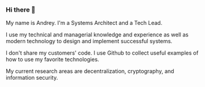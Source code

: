### Hi there 👋

My name is Andrey. I'm a Systems Architect and a Tech Lead. 

I use my technical and managerial knowledge and experience as well as modern technology to design and implement successful systems.

I don't share my customers' code. I use Github to collect useful examples of how to use my favorite technologies.

My current research areas are decentralization, cryptography, and information security.

<!--
**ansmirnov/ansmirnov** is a ✨ _special_ ✨ repository because its `README.md` (this file) appears on your GitHub profile.

Here are some ideas to get you started:

- 🔭 I’m currently working on ...
- 🌱 I’m currently learning ...
- 👯 I’m looking to collaborate on ...
- 🤔 I’m looking for help with ...
- 💬 Ask me about ...
- 📫 How to reach me: ...
- 😄 Pronouns: ...
- ⚡ Fun fact: ...
-->
